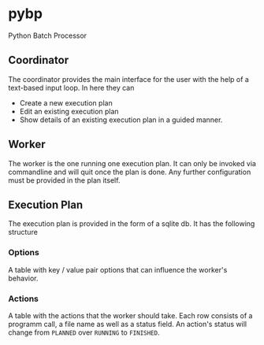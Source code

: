 # pybp
Python Batch Processor

## Coordinator
The coordinator provides the main interface for the user with the help of a text-based input loop.
In here they can
- Create a new execution plan
- Edit an existing execution plan
- Show details of an existing execution plan
in a guided manner.

## Worker
The worker is the one running one execution plan. It can only be invoked via commandline and will quit once the plan is done. Any further configuration must be provided in the plan itself.

## Execution Plan
The execution plan is provided in the form of a sqlite db. It has the following structure
### Options
A table with key / value pair options that can influence the worker's behavior.
### Actions
A table with the actions that the worker should take. Each row consists of a programm call, a file name as well as a status field. An action's status will change from `PLANNED` over `RUNNING` to `FINISHED`.